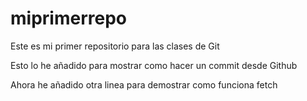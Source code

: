 # miprimerrepo
Este es mi primer repositorio para las clases de Git

Esto lo he añadido para mostrar como hacer un commit desde Github

Ahora he añadido otra linea para demostrar como funciona fetch


